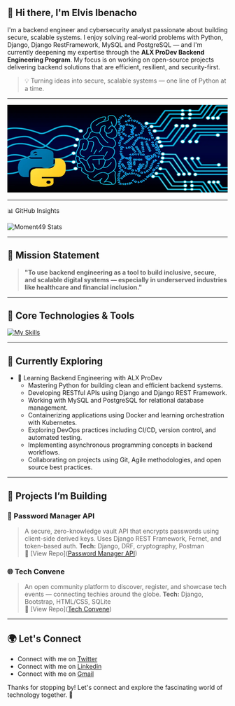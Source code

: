 ## 👋 Hi there, I'm Elvis Ibenacho


I'm a backend engineer and cybersecurity analyst passionate about building secure, scalable systems. I enjoy solving real-world problems with Python, Django, Django RestFramework, MySQL and PostgreSQL — and I'm currently deepening my expertise through the **ALX ProDev Backend Engineering Program**. My focus is on working on open-source projects delivering backend solutions that are efficient, resilient, and security-first.


> 💡 Turning ideas into secure, scalable systems — one line of Python at a time.


---


<!-- Banner -->
<p align="center">
  <img src="https://raw.githubusercontent.com/Moment49/moment49/refs/heads/main/why-python-is-the-perfect-choice-for-artificial-intelligence-and-machine-learning.webp" height="200px" width='100%' alt="Elvis Ibenacho Banner" />
</p>

---

📊 GitHub Insights


![Moment49 Stats](https://github-readme-stats.vercel.app/api?username=Moment49&theme=vue-dark&show_icons=true&hide_border=true&count_private=true)

---

## 🎯 Mission Statement

> **"To use backend engineering as a tool to build inclusive, secure, and scalable digital systems — especially in underserved industries like healthcare and financial inclusion."**


---

## 💼 Core Technologies & Tools
[![My Skills](https://skillicons.dev/icons?i=python,django,bash,git,github,docker,bootstrap,html,css)](https://skillicons.dev)

---

## 🌱 Currently Exploring

* 🚀 Learning Backend Engineering with ALX ProDev
  * Mastering Python for building clean and efficient backend systems.
  * Developing RESTful APIs using Django and Django REST Framework.
  * Working with MySQL and PostgreSQL for relational database management.
  * Containerizing applications using Docker and learning orchestration with Kubernetes.
  * Exploring DevOps practices including CI/CD, version control, and automated testing.
  * Implementing asynchronous programming concepts in backend workflows.
  * Collaborating on projects using Git, Agile methodologies, and open source best practices.

---

## 🧪 Projects I’m Building


### 🔐 Password Manager API
> A secure, zero-knowledge vault API that encrypts passwords using client-side derived keys. Uses Django REST Framework, Fernet, and token-based auth.
**Tech:** Django, DRF, cryptography, Postman  
🔗 [View Repo]([Password Manager API](https://github.com/Moment49/password-manager-api))


### 🌐 Tech Convene
> An open community platform to discover, register, and showcase tech events — connecting techies around the globe.
**Tech:** Django, Bootstrap, HTML/CSS, SQLite  
🔗 [View Repo]([Tech Convene](https://github.com/Moment49/event_ticket_system))

---

## 🌍 Let's Connect

- Connect with me on [Twitter](https://twitter.com/)
- Connect with me on [Linkedin](https://www.linkedin.com/in/elvis-ibenacho/)
- Connect with me on [Gmail](ibenachoelvis49@gmail.com)

Thanks for stopping by! Let's connect and explore the fascinating world of technology together. 🚀



<!--

Here are some ideas to get you started:

- 🔭 I’m currently working on ...
- 🌱 I’m currently learning ...
- 👯 I’m looking to collaborate on ...
- 🤔 I’m looking for help with ...
- 💬 Ask me about ...
- 📫 How to reach me: ...
- 😄 Pronouns: ...
- ⚡ Fun fact: ...
-->
